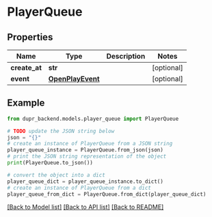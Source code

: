 # PlayerQueue


## Properties

Name | Type | Description | Notes
------------ | ------------- | ------------- | -------------
**create_at** | **str** |  | [optional] 
**event** | [**OpenPlayEvent**](OpenPlayEvent.md) |  | [optional] 

## Example

```python
from dupr_backend.models.player_queue import PlayerQueue

# TODO update the JSON string below
json = "{}"
# create an instance of PlayerQueue from a JSON string
player_queue_instance = PlayerQueue.from_json(json)
# print the JSON string representation of the object
print(PlayerQueue.to_json())

# convert the object into a dict
player_queue_dict = player_queue_instance.to_dict()
# create an instance of PlayerQueue from a dict
player_queue_from_dict = PlayerQueue.from_dict(player_queue_dict)
```
[[Back to Model list]](../README.md#documentation-for-models) [[Back to API list]](../README.md#documentation-for-api-endpoints) [[Back to README]](../README.md)


